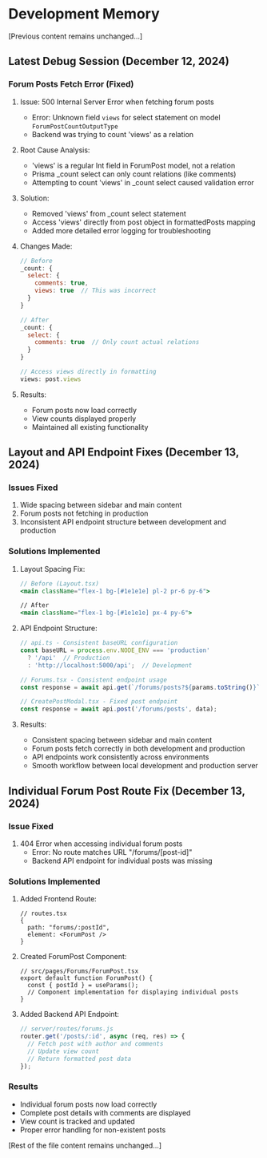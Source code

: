 # Development Memory

[Previous content remains unchanged...]

## Latest Debug Session (December 12, 2024)

### Forum Posts Fetch Error (Fixed)
1. Issue: 500 Internal Server Error when fetching forum posts
   - Error: Unknown field `views` for select statement on model `ForumPostCountOutputType`
   - Backend was trying to count 'views' as a relation

2. Root Cause Analysis:
   - 'views' is a regular Int field in ForumPost model, not a relation
   - Prisma _count select can only count relations (like comments)
   - Attempting to count 'views' in _count select caused validation error

3. Solution:
   - Removed 'views' from _count select statement
   - Access 'views' directly from post object in formattedPosts mapping
   - Added more detailed error logging for troubleshooting

4. Changes Made:
   ```js
   // Before
   _count: {
     select: {
       comments: true,
       views: true  // This was incorrect
     }
   }

   // After
   _count: {
     select: {
       comments: true  // Only count actual relations
     }
   }

   // Access views directly in formatting
   views: post.views
   ```

5. Results:
   - Forum posts now load correctly
   - View counts displayed properly
   - Maintained all existing functionality

## Layout and API Endpoint Fixes (December 13, 2024)

### Issues Fixed
1. Wide spacing between sidebar and main content
2. Forum posts not fetching in production
3. Inconsistent API endpoint structure between development and production

### Solutions Implemented

1. Layout Spacing Fix:
   ```jsx
   // Before (Layout.tsx)
   <main className="flex-1 bg-[#1e1e1e] pl-2 pr-6 py-6">

   // After
   <main className="flex-1 bg-[#1e1e1e] px-4 py-6">
   ```

2. API Endpoint Structure:
   ```typescript
   // api.ts - Consistent baseURL configuration
   const baseURL = process.env.NODE_ENV === 'production' 
     ? '/api'  // Production
     : 'http://localhost:5000/api';  // Development

   // Forums.tsx - Consistent endpoint usage
   const response = await api.get(`/forums/posts?${params.toString()}`);

   // CreatePostModal.tsx - Fixed post endpoint
   const response = await api.post('/forums/posts', data);
   ```

3. Results:
   - Consistent spacing between sidebar and main content
   - Forum posts fetch correctly in both development and production
   - API endpoints work consistently across environments
   - Smooth workflow between local development and production server

## Individual Forum Post Route Fix (December 13, 2024)

### Issue Fixed
1. 404 Error when accessing individual forum posts
   - Error: No route matches URL "/forums/[post-id]"
   - Backend API endpoint for individual posts was missing

### Solutions Implemented

1. Added Frontend Route:
   ```tsx
   // routes.tsx
   {
     path: "forums/:postId",
     element: <ForumPost />
   }
   ```

2. Created ForumPost Component:
   ```tsx
   // src/pages/Forums/ForumPost.tsx
   export default function ForumPost() {
     const { postId } = useParams();
     // Component implementation for displaying individual posts
   }
   ```

3. Added Backend API Endpoint:
   ```js
   // server/routes/forums.js
   router.get('/posts/:id', async (req, res) => {
     // Fetch post with author and comments
     // Update view count
     // Return formatted post data
   });
   ```

### Results
- Individual forum posts now load correctly
- Complete post details with comments are displayed
- View count is tracked and updated
- Proper error handling for non-existent posts

[Rest of the file content remains unchanged...]

